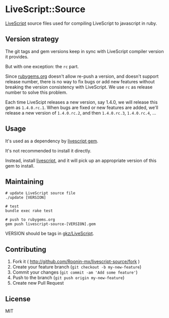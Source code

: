 # LiveScript::Source

[LiveScript](http://livescript.net) source files used for compiling LiveScript to javascript in ruby.

## Version strategy

The git tags and gem versions keep in sync with LiveScript compiler version it provides.

But with one exception: the `rc` part.

Since [rubygems.org](https://rubygems.org) doesn't allow re-push a version, and doesn't support release number, there is no way to fix bugs or add new features without breaking the version consistency with LiveScript. We use `rc` as release number to solve this problem.

Each time LiveScipt releases a new version, say 1.4.0, we will release this gem as `1.4.0.rc.1`. When bugs are fixed or new features are added, we'll release a new version of `1.4.0.rc.2`, and then `1.4.0.rc.3`, `1.4.0.rc.4`, ...

## Usage

It's used as a dependency by [livescript gem](https://github.com/Roonin-mx/livescript-ruby).

It's not recommended to install it directly.

Instead, install [livescript](https://github.com/Roonin-mx/livescript-ruby), and it will pick up an appropriate version of this gem to install.

## Maintaining

```
# update LiveScript source file
./update [VERSION]

# test
bundle exec rake test

# push to rubygems.org
gem push livescript-source-[VERSION].gem
```

VERSION should be tags in [gkz/LiveScript](https://github.com/gkz/LiveScript/).

## Contributing

1. Fork it ( http://github.com/Roonin-mx/livescript-source/fork )
2. Create your feature branch (`git checkout -b my-new-feature`)
3. Commit your changes (`git commit -am 'Add some feature'`)
4. Push to the branch (`git push origin my-new-feature`)
5. Create new Pull Request

## License

MIT
